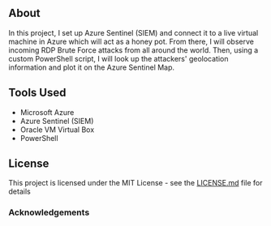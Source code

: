 ## About
In this project, I set up Azure Sentinel (SIEM) and connect it to a live virtual machine in Azure which will act as a honey pot. From there, I will observe incoming RDP Brute Force 
attacks from all around the world. Then, using a custom PowerShell script, I will look up the attackers' geolocation information and plot it on the Azure Sentinel Map.

## Tools Used 
- Microsoft Azure
- Azure Sentinel (SIEM)
- Oracle VM Virtual Box 
- PowerShell

## License
This project is licensed under the MIT License - see the [LICENSE.md](https://github.com/DaveRoppo/Cyber-Security/blob/main/LICENSE) file for details

### Acknowledgements
